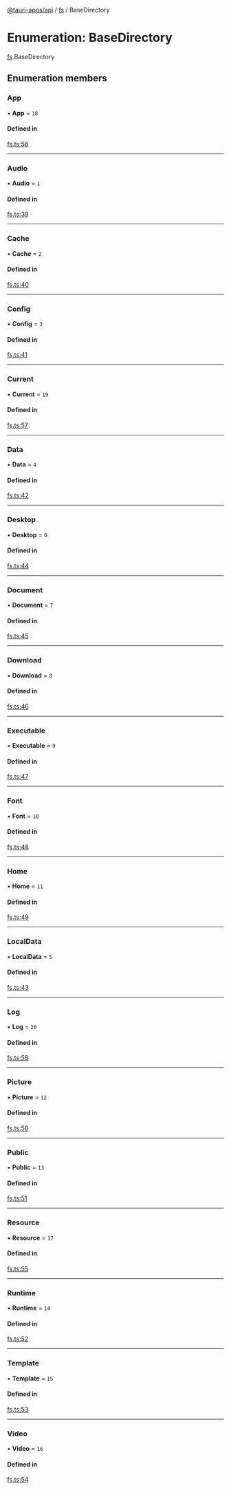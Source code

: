 [@tauri-apps/api](../index.md) / [fs](../modules/fs.md) / BaseDirectory

# Enumeration: BaseDirectory

[fs](../modules/fs.md).BaseDirectory

## Enumeration members

### App

• **App** = `18`

#### Defined in

[fs.ts:56](https://github.com/tauri-apps/tauri/blob/8ab8d52/tooling/api/src/fs.ts#L56)

___

### Audio

• **Audio** = `1`

#### Defined in

[fs.ts:39](https://github.com/tauri-apps/tauri/blob/8ab8d52/tooling/api/src/fs.ts#L39)

___

### Cache

• **Cache** = `2`

#### Defined in

[fs.ts:40](https://github.com/tauri-apps/tauri/blob/8ab8d52/tooling/api/src/fs.ts#L40)

___

### Config

• **Config** = `3`

#### Defined in

[fs.ts:41](https://github.com/tauri-apps/tauri/blob/8ab8d52/tooling/api/src/fs.ts#L41)

___

### Current

• **Current** = `19`

#### Defined in

[fs.ts:57](https://github.com/tauri-apps/tauri/blob/8ab8d52/tooling/api/src/fs.ts#L57)

___

### Data

• **Data** = `4`

#### Defined in

[fs.ts:42](https://github.com/tauri-apps/tauri/blob/8ab8d52/tooling/api/src/fs.ts#L42)

___

### Desktop

• **Desktop** = `6`

#### Defined in

[fs.ts:44](https://github.com/tauri-apps/tauri/blob/8ab8d52/tooling/api/src/fs.ts#L44)

___

### Document

• **Document** = `7`

#### Defined in

[fs.ts:45](https://github.com/tauri-apps/tauri/blob/8ab8d52/tooling/api/src/fs.ts#L45)

___

### Download

• **Download** = `8`

#### Defined in

[fs.ts:46](https://github.com/tauri-apps/tauri/blob/8ab8d52/tooling/api/src/fs.ts#L46)

___

### Executable

• **Executable** = `9`

#### Defined in

[fs.ts:47](https://github.com/tauri-apps/tauri/blob/8ab8d52/tooling/api/src/fs.ts#L47)

___

### Font

• **Font** = `10`

#### Defined in

[fs.ts:48](https://github.com/tauri-apps/tauri/blob/8ab8d52/tooling/api/src/fs.ts#L48)

___

### Home

• **Home** = `11`

#### Defined in

[fs.ts:49](https://github.com/tauri-apps/tauri/blob/8ab8d52/tooling/api/src/fs.ts#L49)

___

### LocalData

• **LocalData** = `5`

#### Defined in

[fs.ts:43](https://github.com/tauri-apps/tauri/blob/8ab8d52/tooling/api/src/fs.ts#L43)

___

### Log

• **Log** = `20`

#### Defined in

[fs.ts:58](https://github.com/tauri-apps/tauri/blob/8ab8d52/tooling/api/src/fs.ts#L58)

___

### Picture

• **Picture** = `12`

#### Defined in

[fs.ts:50](https://github.com/tauri-apps/tauri/blob/8ab8d52/tooling/api/src/fs.ts#L50)

___

### Public

• **Public** = `13`

#### Defined in

[fs.ts:51](https://github.com/tauri-apps/tauri/blob/8ab8d52/tooling/api/src/fs.ts#L51)

___

### Resource

• **Resource** = `17`

#### Defined in

[fs.ts:55](https://github.com/tauri-apps/tauri/blob/8ab8d52/tooling/api/src/fs.ts#L55)

___

### Runtime

• **Runtime** = `14`

#### Defined in

[fs.ts:52](https://github.com/tauri-apps/tauri/blob/8ab8d52/tooling/api/src/fs.ts#L52)

___

### Template

• **Template** = `15`

#### Defined in

[fs.ts:53](https://github.com/tauri-apps/tauri/blob/8ab8d52/tooling/api/src/fs.ts#L53)

___

### Video

• **Video** = `16`

#### Defined in

[fs.ts:54](https://github.com/tauri-apps/tauri/blob/8ab8d52/tooling/api/src/fs.ts#L54)
